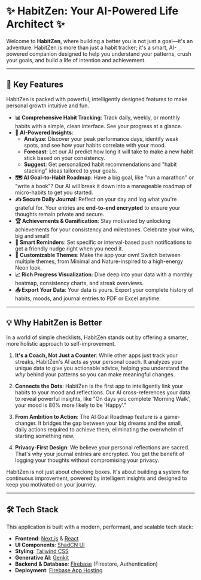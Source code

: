 # ✨ HabitZen: Your AI-Powered Life Architect ✨

Welcome to **HabitZen**, where building a better you is not just a goal—it's an adventure. HabitZen is more than just a habit tracker; it's a smart, AI-powered companion designed to help you understand your patterns, crush your goals, and build a life of intention and achievement.

---

## 🚀 Key Features

HabitZen is packed with powerful, intelligently designed features to make personal growth intuitive and fun.

*   **📊 Comprehensive Habit Tracking**: Track daily, weekly, or monthly habits with a simple, clean interface. See your progress at a glance.
*   **🧠 AI-Powered Insights**:
    *   **Analyze**: Discover your peak performance days, identify weak spots, and see how your habits correlate with your mood.
    *   **Forecast**: Let our AI predict how long it will take to make a new habit stick based on your consistency.
    *   **Suggest**: Get personalized habit recommendations and "habit stacking" ideas tailored to your goals.
*   **🗺️ AI Goal-to-Habit Roadmap**: Have a big goal, like "run a marathon" or "write a book"? Our AI will break it down into a manageable roadmap of micro-habits to get you started.
*   **✍️ Secure Daily Journal**: Reflect on your day and log what you're grateful for. Your entries are **end-to-end encrypted** to ensure your thoughts remain private and secure.
*   **🏆 Achievements & Gamification**: Stay motivated by unlocking achievements for your consistency and milestones. Celebrate your wins, big and small!
*   **🔔 Smart Reminders**: Set specific or interval-based push notifications to get a friendly nudge right when you need it.
*   **🎨 Customizable Themes**: Make the app your own! Switch between multiple themes, from Minimal and Nature-inspired to a high-energy Neon look.
*   **📈 Rich Progress Visualization**: Dive deep into your data with a monthly heatmap, consistency charts, and streak overviews.
*   **📤 Export Your Data**: Your data is yours. Export your complete history of habits, moods, and journal entries to PDF or Excel anytime.

---

## 💡 Why HabitZen is Better

In a world of simple checklists, HabitZen stands out by offering a smarter, more holistic approach to self-improvement.

1.  **It's a Coach, Not Just a Counter**: While other apps just track your streaks, HabitZen's AI acts as your personal coach. It analyzes your unique data to give you actionable advice, helping you understand the *why* behind your patterns so you can make meaningful changes.

2.  **Connects the Dots**: HabitZen is the first app to intelligently link your habits to your mood and reflections. Our AI cross-references your data to reveal powerful insights, like "On days you complete 'Morning Walk', your mood is 80% more likely to be 'Happy'."

3.  **From Ambition to Action**: The AI Goal Roadmap feature is a game-changer. It bridges the gap between your big dreams and the small, daily actions required to achieve them, eliminating the overwhelm of starting something new.

4.  **Privacy-First Design**: We believe your personal reflections are sacred. That's why your journal entries are encrypted. You get the benefit of logging your thoughts without compromising your privacy.

HabitZen is not just about checking boxes. It's about building a system for continuous improvement, powered by intelligent insights and designed to keep you motivated on your journey.

---

## 🛠️ Tech Stack

This application is built with a modern, performant, and scalable tech stack:

*   **Frontend**: [Next.js](https://nextjs.org/) & [React](https://react.dev/)
*   **UI Components**: [ShadCN UI](https://ui.shadcn.com/)
*   **Styling**: [Tailwind CSS](https://tailwindcss.com/)
*   **Generative AI**: [Genkit](https://firebase.google.com/docs/genkit)
*   **Backend & Database**: [Firebase](https://firebase.google.com/) (Firestore, Authentication)
*   **Deployment**: [Firebase App Hosting](https://firebase.google.com/docs/app-hosting)
